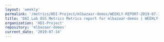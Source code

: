 ```yaml
---
layout: 'weekly'
permalink: '/metrics/HDI-Project/mlbazaar-demos/WEEKLY-REPORT-2019-07-14'
title: 'DAI Lab OSS Metrics Metrics report for mlbazaar-demos | WEEKLY-REPORT-2019-07-14'
organization: 'HDI-Project'
repository: 'mlbazaar-demos'
current_date: '2019-07-14'
---
```

